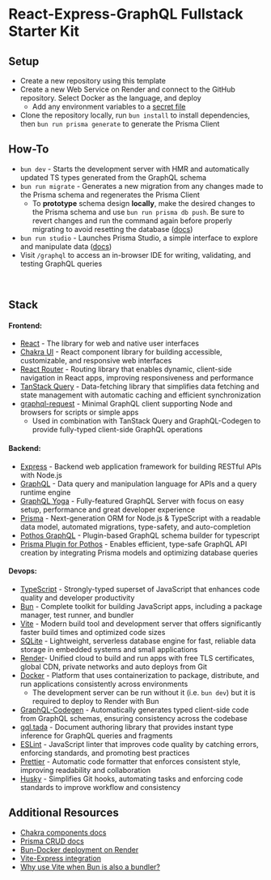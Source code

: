 # React-Express-GraphQL Fullstack Starter Kit

## Setup

- Create a new repository using this template
- Create a new Web Service on Render and connect to the GitHub repository. Select Docker as the language, and deploy
  - Add any environment variables to a [secret file](https://docs.render.com/configure-environment-variables#secret-files)
- Clone the repository locally, run `bun install` to install dependencies, then `bun run prisma generate` to generate the Prisma Client

## How-To

- `bun dev` - Starts the development server with HMR and automatically updated TS types generated from the GraphQL schema
- `bun run migrate` - Generates a new migration from any changes made to the Prisma schema and regenerates the Prisma Client
  - To **prototype** schema design **locally**, make the desired changes to the Prisma schema and use `bun run prisma db push`. Be sure to revert changes and run the command again before properly migrating to avoid resetting the database ([docs](https://www.prisma.io/docs/orm/prisma-migrate/workflows/prototyping-your-schema))
- `bun run studio` - Launches Prisma Studio, a simple interface to explore and manipulate data ([docs](https://www.prisma.io/studio))
- Visit `/graphql` to access an in-browser IDE for writing, validating, and testing GraphQL queries

<br />

## Stack

#### Frontend:

- [React](https://react.dev/) - The library for web and native user interfaces
- [Chakra UI](https://v2.chakra-ui.com/) - React component library for building accessible, customizable, and responsive web interfaces
- [React Router](https://reactrouter.com/en/main/start/overview) - Routing library that enables dynamic, client-side navigation in React apps, improving responsiveness and performance
- [TanStack Query](https://tanstack.com/query/latest) - Data-fetching library that simplifies data fetching and state management with automatic caching and efficient synchronization
- [graphql-request](https://www.npmjs.com/package/graphql-request) - Minimal GraphQL client supporting Node and browsers for scripts or simple apps
  - Used in combination with TanStack Query and GraphQL-Codegen to provide fully-typed client-side GraphQL operations

#### Backend:

- [Express](https://expressjs.com/) - Backend web application framework for building RESTful APIs with Node.js
- [GraphQL](https://graphql.org/) - Data query and manipulation language for APIs and a query runtime engine
- [GraphQL Yoga](https://the-guild.dev/graphql/yoga-server) - Fully-featured GraphQL Server with focus on easy setup, performance and great developer experience
- [Prisma](https://www.prisma.io/graphql) - Next-generation ORM for Node.js & TypeScript with a readable data model, automated migrations, type-safety, and auto-completion
- [Pothos GraphQL](https://pothos-graphql.dev/) - Plugin-based GraphQL schema builder for typescript
- [Prisma Plugin for Pothos](https://pothos-graphql.dev/docs/plugins/prisma) - Enables efficient, type-safe GraphQL API creation by integrating Prisma models and optimizing database queries

#### Devops:

- [TypeScript](https://www.typescriptlang.org/) - Strongly-typed superset of JavaScript that enhances code quality and developer productivity
- [Bun](https://bun.sh/) - Complete toolkit for building JavaScript apps, including a package manager, test runner, and bundler
- [Vite](https://vitejs.dev/) - Modern build tool and development server that offers significantly faster build times and optimized code sizes
- [SQLite](https://www.sqlite.org/) - Lightweight, serverless database engine for fast, reliable data storage in embedded systems and small applications
- [Render](https://render.com/)- Unified cloud to build and run apps with free TLS certificates, global CDN, private networks and auto deploys from Git
- [Docker](https://www.docker.com/) - Platform that uses containerization to package, distribute, and run applications consistently across environments
  - The development server can be run without it (i.e. `bun dev`) but it is required to deploy to Render with Bun
- [GraphQL-Codegen](https://the-guild.dev/graphql/codegen) - Automatically generates typed client-side code from GraphQL schemas, ensuring consistency across the codebase
- [gql.tada](https://gql-tada.0no.co/) - Document authoring library that provides instant type inference for GraphQL queries and fragments
- [ESLint](https://eslint.org/) - JavaScript linter that improves code quality by catching errors, enforcing standards, and promoting best practices
- [Prettier](https://prettier.io/) - Automatic code formatter that enforces consistent style, improving readability and collaboration
- [Husky](https://typicode.github.io/husky/) - Simplifies Git hooks, automating tasks and enforcing code standards to improve workflow and consistency

## Additional Resources

- [Chakra components docs](https://v2.chakra-ui.com/docs/components)
- [Prisma CRUD docs](https://www.prisma.io/docs/orm/prisma-client/queries/crud)
- [Bun-Docker deployment on Render](https://github.com/render-examples/bun-docker)
- [Vite-Express integration](https://github.com/szymmis/vite-express)
- [Why use Vite when Bun is also a bundler?](https://dev.to/this-is-learning/why-use-vite-when-bun-is-also-a-bundler-vite-vs-bun-2723)

